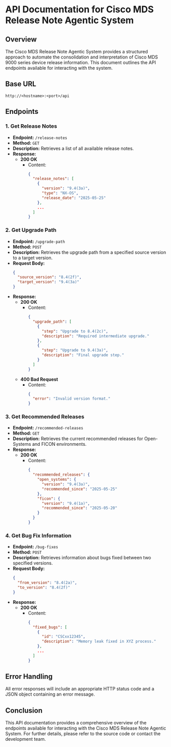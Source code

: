 # API Documentation for Cisco MDS Release Note Agentic System

## Overview

The Cisco MDS Release Note Agentic System provides a structured approach to automate the consolidation and interpretation of Cisco MDS 9000 series device release information. This document outlines the API endpoints available for interacting with the system.

## Base URL

```
http://<hostname>:<port>/api
```

## Endpoints

### 1. Get Release Notes

- **Endpoint:** `/release-notes`
- **Method:** `GET`
- **Description:** Retrieves a list of all available release notes.
- **Response:**
  - **200 OK**
    - Content: 
      ```json
      {
        "release_notes": [
          {
            "version": "9.4(3a)",
            "type": "NX-OS",
            "release_date": "2025-05-25"
          },
          ...
        ]
      }
      ```

### 2. Get Upgrade Path

- **Endpoint:** `/upgrade-path`
- **Method:** `POST`
- **Description:** Retrieves the upgrade path from a specified source version to a target version.
- **Request Body:**
  ```json
  {
    "source_version": "8.4(2f)",
    "target_version": "9.4(3a)"
  }
  ```
- **Response:**
  - **200 OK**
    - Content:
      ```json
      {
        "upgrade_path": [
          {
            "step": "Upgrade to 8.4(2c)",
            "description": "Required intermediate upgrade."
          },
          {
            "step": "Upgrade to 9.4(3a)",
            "description": "Final upgrade step."
          }
        ]
      }
      ```
  - **400 Bad Request**
    - Content:
      ```json
      {
        "error": "Invalid version format."
      }
      ```

### 3. Get Recommended Releases

- **Endpoint:** `/recommended-releases`
- **Method:** `GET`
- **Description:** Retrieves the current recommended releases for Open-Systems and FICON environments.
- **Response:**
  - **200 OK**
    - Content:
      ```json
      {
        "recommended_releases": {
          "open_systems": {
            "version": "9.4(3a)",
            "recommended_since": "2025-05-25"
          },
          "ficon": {
            "version": "9.4(1a)",
            "recommended_since": "2025-05-20"
          }
        }
      }
      ```

### 4. Get Bug Fix Information

- **Endpoint:** `/bug-fixes`
- **Method:** `POST`
- **Description:** Retrieves information about bugs fixed between two specified versions.
- **Request Body:**
  ```json
  {
    "from_version": "8.4(2a)",
    "to_version": "8.4(2f)"
  }
  ```
- **Response:**
  - **200 OK**
    - Content:
      ```json
      {
        "fixed_bugs": [
          {
            "id": "CSCxx12345",
            "description": "Memory leak fixed in XYZ process."
          },
          ...
        ]
      }
      ```

## Error Handling

All error responses will include an appropriate HTTP status code and a JSON object containing an error message.

## Conclusion

This API documentation provides a comprehensive overview of the endpoints available for interacting with the Cisco MDS Release Note Agentic System. For further details, please refer to the source code or contact the development team.